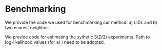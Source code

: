 # Benchmarking

We provide the code we used for benchmarking our method: a) LIDL and b) two nearest neighbor. 

We provide code for estimating the sythetic S(D/2) experiments. Path to log-likelihood values (for a) ) need to be adopted. 


